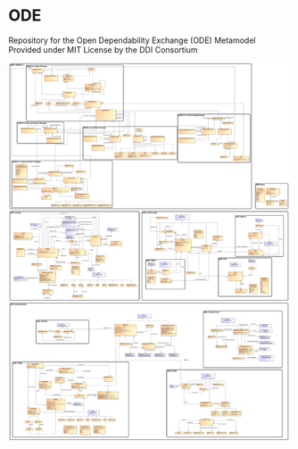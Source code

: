 # ODE
Repository for the Open Dependability Exchange (ODE) Metamodel
Provided under MIT License by the DDI Consortium

![Overview of the ODEv2][odev2hq]

[odev2hq]: https://github.com/Digital-Dependability-Identities/ODE/blob/main/Images/ODEv2.png "ODE v2"

